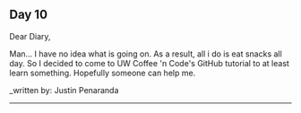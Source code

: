 ## Day 10

Dear Diary,

Man... I have no idea what is going on. As a result, all i do is eat snacks all day. So I decided to come to UW Coffee 'n Code's GitHub tutorial to at least learn something. Hopefully someone can help me. 

_written by: Justin Penaranda
___
